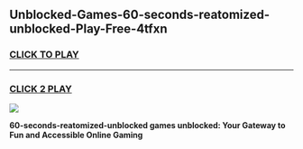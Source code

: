 
## Unblocked-Games-60-seconds-reatomized-unblocked-Play-Free-4tfxn
<h3>
<a href="https://premium76.site?title=60-seconds-reatomized-unblocked&ref=23A">CLICK TO PLAY</a></h3>
<hr>

<h3>
<a href="https://premium76.site?title=60-seconds-reatomized-unblocked&ref=23A">CLICK 2 PLAY</a>
  
</h3>

<a href="https://premium76.site?title=60-seconds-reatomized-unblocked&ref=23A"><img src="https://clearcache.store/games.png"></a>


**60-seconds-reatomized-unblocked games unblocked: Your Gateway to Fun and Accessible Online Gaming**
